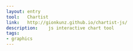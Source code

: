 ```yaml
---
layout: entry
tool:	Chartist
link:	http://gionkunz.github.io/chartist-js/
description:	js interactive chart tool
tags:
- graphics	
---
```

